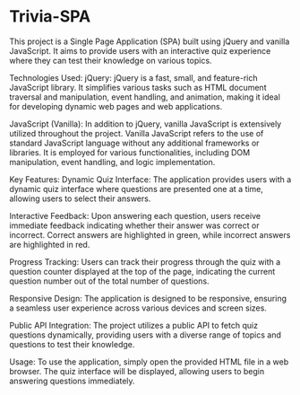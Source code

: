 # Trivia-SPA

This project is a Single Page Application (SPA) built using jQuery and vanilla JavaScript. It aims to provide users with an interactive quiz experience where they can test their knowledge on various topics.

Technologies Used:
jQuery: jQuery is a fast, small, and feature-rich JavaScript library. It simplifies various tasks such as HTML document traversal and manipulation, event handling, and animation, making it ideal for developing dynamic web pages and web applications.

JavaScript (Vanilla): In addition to jQuery, vanilla JavaScript is extensively utilized throughout the project. Vanilla JavaScript refers to the use of standard JavaScript language without any additional frameworks or libraries. It is employed for various functionalities, including DOM manipulation, event handling, and logic implementation.

Key Features:
Dynamic Quiz Interface: The application provides users with a dynamic quiz interface where questions are presented one at a time, allowing users to select their answers.

Interactive Feedback: Upon answering each question, users receive immediate feedback indicating whether their answer was correct or incorrect. Correct answers are highlighted in green, while incorrect answers are highlighted in red.

Progress Tracking: Users can track their progress through the quiz with a question counter displayed at the top of the page, indicating the current question number out of the total number of questions.

Responsive Design: The application is designed to be responsive, ensuring a seamless user experience across various devices and screen sizes.

Public API Integration: The project utilizes a public API to fetch quiz questions dynamically, providing users with a diverse range of topics and questions to test their knowledge.

Usage:
To use the application, simply open the provided HTML file in a web browser. The quiz interface will be displayed, allowing users to begin answering questions immediately.

